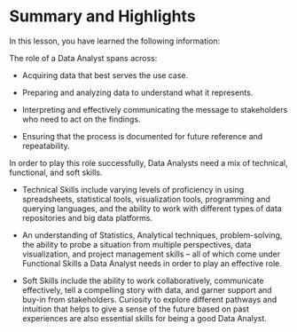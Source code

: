 # Summary and Highlights

In this lesson, you have learned the following information: 

The role of a Data Analyst spans across:

- Acquiring data that best serves the use case.

- Preparing and analyzing data to understand what it represents.

- Interpreting and effectively communicating the message to stakeholders who need to act on the findings.

- Ensuring that the process is documented for future reference and repeatability.  

In order to play this role successfully, Data Analysts need a mix of technical, functional, and soft skills.  

- Technical Skills include varying levels of proficiency in using spreadsheets, statistical tools, visualization tools, programming and querying languages, and the ability to work with different types of data repositories and big data platforms.

- An understanding of Statistics, Analytical techniques, problem-solving, the ability to probe a situation from multiple perspectives, data visualization, and project management skills – all of which come under Functional Skills a Data Analyst needs in order to play an effective role.

- Soft Skills include the ability to work collaboratively, communicate effectively, tell a compelling story with data, and garner support and buy-in from stakeholders. Curiosity to explore different pathways and intuition that helps to give a sense of the future based on past experiences are also essential skills for being a good Data Analyst.  